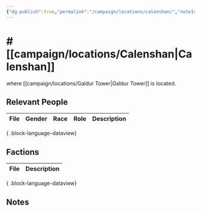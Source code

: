 ```yaml
---
{"dg-publish":true,"permalink":"/campaign/locations/calenshan/","noteIcon":"","created":"2025-10-26T19:51:48.681-07:00","updated":"2025-10-27T13:25:51.878-07:00"}
---
```


# # [[campaign/locations/Calenshan\|Calenshan]]
where [[campaign/locations/Galdur Tower\|Galdur Tower]] is located. 

## Relevant People
| File | Gender | Race | Role | Description |
| ---- | ------ | ---- | ---- | ----------- |

{ .block-language-dataview}

## Factions
| File | Description |
| ---- | ----------- |

{ .block-language-dataview}

## Notes
